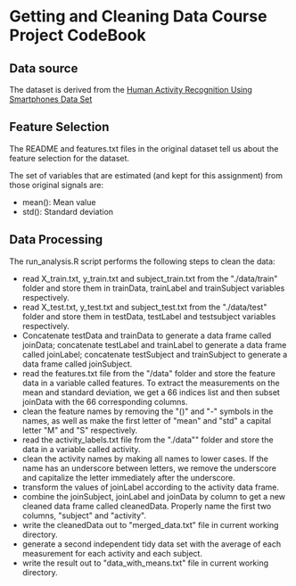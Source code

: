 Getting and Cleaning Data Course Project CodeBook
=================================================

Data source
-----------
The dataset is derived from the [Human Activity Recognition Using Smartphones Data Set](http://archive.ics.uci.edu/ml/datasets/Human+Activity+Recognition+Using+Smartphones)

Feature Selection 
-----------------
The README and features.txt files in the original dataset tell us about the feature selection for the dataset.

The set of variables that are estimated (and kept for this assignment) from those original signals are: 

* mean(): Mean value
* std(): Standard deviation

Data Processing
---------------
The run_analysis.R script performs the following steps to clean the data:
- read X_train.txt, y_train.txt and subject_train.txt from the "./data/train" folder and store them in trainData, trainLabel and trainSubject variables respectively.
- read X_test.txt, y_test.txt and subject_test.txt from the "./data/test" folder and store them in testData, testLabel and testsubject variables respectively.
- Concatenate testData and trainData to generate a data frame called joinData; concatenate testLabel and trainLabel to generate a data frame called joinLabel; concatenate testSubject and trainSubject to generate a data frame called joinSubject.
- read the features.txt file from the "/data" folder and store the feature data in a variable called features. To extract the measurements on the mean and standard deviation, we get a 66 indices list and then subset joinData with the 66 corresponding columns.
- clean the feature names by removing the "()" and "-" symbols in the names, as well as make the first letter of "mean" and "std" a capital letter "M" and "S" respectively.
- read the activity_labels.txt file from the "./data"" folder and store the data in a variable called activity.
- clean the activity names by making all names to lower cases. If the name has an underscore between letters, we remove the underscore and capitalize the letter immediately after the underscore.
- transform the values of joinLabel according to the activity data frame.
- combine the joinSubject, joinLabel and joinData by column to get a new cleaned data frame called cleanedData. Properly name the first two columns, "subject" and "activity". 
- write the cleanedData out to "merged_data.txt" file in current working directory.
- generate a second independent tidy data set with the average of each measurement for each activity and each subject.
- write the result out to "data_with_means.txt" file in current working directory.
